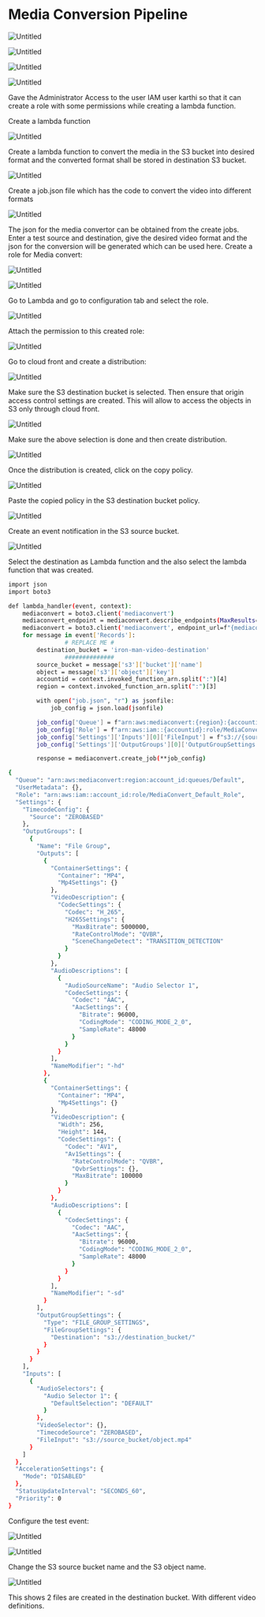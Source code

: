 # Media Conversion Pipeline

![Untitled](Media%20Conversion%20Pipeline%20edf9bcc247264566980c0539367f0fe5/Untitled.png)

![Untitled](Media%20Conversion%20Pipeline%20edf9bcc247264566980c0539367f0fe5/Untitled%201.png)

![Untitled](Media%20Conversion%20Pipeline%20edf9bcc247264566980c0539367f0fe5/Untitled%202.png)

![Untitled](Media%20Conversion%20Pipeline%20edf9bcc247264566980c0539367f0fe5/Untitled%203.png)

Gave the Administrator Access to the user IAM user karthi so that it can create a role with some permissions while creating a lambda function.

Create a lambda function

![Untitled](Media%20Conversion%20Pipeline%20edf9bcc247264566980c0539367f0fe5/Untitled%204.png)

Create a lambda function to convert the media in the S3 bucket into desired format and the converted format shall be stored in destination S3 bucket.

![Untitled](Media%20Conversion%20Pipeline%20edf9bcc247264566980c0539367f0fe5/Untitled%205.png)

Create a job.json file which has the code to convert the video into different formats

![Untitled](Media%20Conversion%20Pipeline%20edf9bcc247264566980c0539367f0fe5/Untitled%206.png)

The json for the media convertor can be obtained from the create jobs. Enter a test source and destination, give the desired video format and the json for the conversion will be generated which can be used here.
Create a role for Media convert:

![Untitled](Media%20Conversion%20Pipeline%20edf9bcc247264566980c0539367f0fe5/Untitled%207.png)

![Untitled](Media%20Conversion%20Pipeline%20edf9bcc247264566980c0539367f0fe5/Untitled%208.png)

Go to Lambda and go to configuration tab and select the role.

![Untitled](Media%20Conversion%20Pipeline%20edf9bcc247264566980c0539367f0fe5/Untitled%209.png)

Attach the permission to this created role:

![Untitled](Media%20Conversion%20Pipeline%20edf9bcc247264566980c0539367f0fe5/Untitled%2010.png)

Go to cloud front and create a distribution:

![Untitled](Media%20Conversion%20Pipeline%20edf9bcc247264566980c0539367f0fe5/Untitled%2011.png)

Make sure the S3 destination bucket is selected.
Then ensure that origin access control settings are created. This will allow to access the objects in S3 only through cloud front.

![Untitled](Media%20Conversion%20Pipeline%20edf9bcc247264566980c0539367f0fe5/Untitled%2012.png)

Make sure the above selection is done and then create distribution.

![Untitled](Media%20Conversion%20Pipeline%20edf9bcc247264566980c0539367f0fe5/Untitled%2013.png)

Once the distribution is created, click on the copy policy.

![Untitled](Media%20Conversion%20Pipeline%20edf9bcc247264566980c0539367f0fe5/Untitled%2014.png)

Paste the copied policy in the S3 destination bucket policy.

![Untitled](Media%20Conversion%20Pipeline%20edf9bcc247264566980c0539367f0fe5/Untitled%2015.png)

Create an event notification in the S3 source bucket.

![Untitled](Media%20Conversion%20Pipeline%20edf9bcc247264566980c0539367f0fe5/Untitled%2016.png)

Select the destination as Lambda function and the also select the lambda function that was created.

```bash
import json
import boto3

def lambda_handler(event, context):
    mediaconvert = boto3.client('mediaconvert')
    mediaconvert_endpoint = mediaconvert.describe_endpoints(MaxResults=1)
    mediaconvert = boto3.client('mediaconvert', endpoint_url=f"{mediaconvert_endpoint['Endpoints'][0]['Url']}")
    for message in event['Records']:
				# REPLACE ME #
        destination_bucket = 'iron-man-video-destination'
				##############
        source_bucket = message['s3']['bucket']['name']
        object = message['s3']['object']['key']
        accountid = context.invoked_function_arn.split(":")[4]
        region = context.invoked_function_arn.split(":")[3]

        with open("job.json", "r") as jsonfile:
            job_config = json.load(jsonfile)

        job_config['Queue'] = f"arn:aws:mediaconvert:{region}:{accountid}:queues/ironman_queue"
        job_config['Role'] = f"arn:aws:iam::{accountid}:role/MediaConvert_Default_Role"
        job_config['Settings']['Inputs'][0]['FileInput'] = f"s3://{source_bucket}/{object}"
        job_config['Settings']['OutputGroups'][0]['OutputGroupSettings']['FileGroupSettings']['Destination'] = f"s3://{destination_bucket}/"

        response = mediaconvert.create_job(**job_config)

{
  "Queue": "arn:aws:mediaconvert:region:account_id:queues/Default",
  "UserMetadata": {},
  "Role": "arn:aws:iam::account_id:role/MediaConvert_Default_Role",
  "Settings": {
    "TimecodeConfig": {
      "Source": "ZEROBASED"
    },
    "OutputGroups": [
      {
        "Name": "File Group",
        "Outputs": [
          {
            "ContainerSettings": {
              "Container": "MP4",
              "Mp4Settings": {}
            },
            "VideoDescription": {
              "CodecSettings": {
                "Codec": "H_265",
                "H265Settings": {
                  "MaxBitrate": 5000000,
                  "RateControlMode": "QVBR",
                  "SceneChangeDetect": "TRANSITION_DETECTION"
                }
              }
            },
            "AudioDescriptions": [
              {
                "AudioSourceName": "Audio Selector 1",
                "CodecSettings": {
                  "Codec": "AAC",
                  "AacSettings": {
                    "Bitrate": 96000,
                    "CodingMode": "CODING_MODE_2_0",
                    "SampleRate": 48000
                  }
                }
              }
            ],
            "NameModifier": "-hd"
          },
          {
            "ContainerSettings": {
              "Container": "MP4",
              "Mp4Settings": {}
            },
            "VideoDescription": {
              "Width": 256,
              "Height": 144,
              "CodecSettings": {
                "Codec": "AV1",
                "Av1Settings": {
                  "RateControlMode": "QVBR",
                  "QvbrSettings": {},
                  "MaxBitrate": 100000
                }
              }
            },
            "AudioDescriptions": [
              {
                "CodecSettings": {
                  "Codec": "AAC",
                  "AacSettings": {
                    "Bitrate": 96000,
                    "CodingMode": "CODING_MODE_2_0",
                    "SampleRate": 48000
                  }
                }
              }
            ],
            "NameModifier": "-sd"
          }
        ],
        "OutputGroupSettings": {
          "Type": "FILE_GROUP_SETTINGS",
          "FileGroupSettings": {
            "Destination": "s3://destination_bucket/"
          }
        }
      }
    ],
    "Inputs": [
      {
        "AudioSelectors": {
          "Audio Selector 1": {
            "DefaultSelection": "DEFAULT"
          }
        },
        "VideoSelector": {},
        "TimecodeSource": "ZEROBASED",
        "FileInput": "s3://source_bucket/object.mp4"
      }
    ]
  },
  "AccelerationSettings": {
    "Mode": "DISABLED"
  },
  "StatusUpdateInterval": "SECONDS_60",
  "Priority": 0
}
```

Configure the test event:

![Untitled](Media%20Conversion%20Pipeline%20edf9bcc247264566980c0539367f0fe5/Untitled%2017.png)

![Untitled](Media%20Conversion%20Pipeline%20edf9bcc247264566980c0539367f0fe5/Untitled%2018.png)

Change the S3 source bucket name and the S3 object name.

![Untitled](Media%20Conversion%20Pipeline%20edf9bcc247264566980c0539367f0fe5/Untitled%2019.png)

This shows 2 files are created in the destination bucket. With different video definitions.